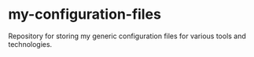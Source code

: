 # my-configuration-files
Repository for storing my generic configuration files for various tools and technologies.
